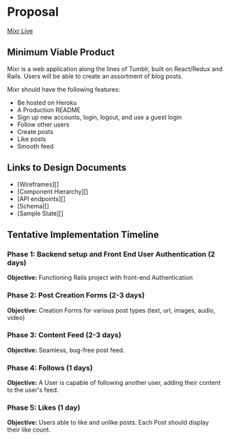 # Proposal
[Mixr Live](http://mixr-app.herokuapp.com/)

## Minimum Viable Product
Mixr is a web application along the lines of Tumblr, built on React/Redux and Rails. Users will be able to create an assortment of blog posts.

Mixr should have the following features:

- Be hosted on Heroku
- A Production README
- Sign up new accounts, login, logout, and use a guest login
- Follow other users
- Create posts
- Like posts
- Smooth feed

## Links to Design Documents

- [Wireframes][]
- [Component Hierarchy][]
- [API endpoints][]
- [Schema][]
- [Sample State][]

## Tentative Implementation Timeline

### Phase 1: Backend setup and Front End User Authentication (2 days)
**Objective:** Functioning Rails project with front-end Authentication

### Phase 2: Post Creation Forms (2-3 days)
**Objective:** Creation Forms for various post types (text, url, images, audio, video)

### Phase 3: Content Feed (2-3 days)
**Objective:** Seamless, bug-free post feed.

### Phase 4: Follows (1 days)
**Objective:** A User is capable of following another user, adding their content to the user's feed.

### Phase 5: Likes (1 day)
**Objective:** Users able to like and unlike posts. Each Post should display their like count.

